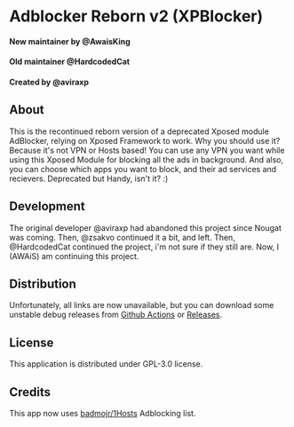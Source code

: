 # Adblocker Reborn v2 (XPBlocker)

#### New maintainer by @AwaisKing
#### Old maintainer @HardcodedCat
#### Created by @aviraxp

## About
This is the recontinued reborn version of a deprecated Xposed module AdBlocker, relying on Xposed
Framework to work.
Why you should use it? Because it's not VPN or Hosts based! You can use any VPN you want while using
this Xposed Module for blocking all the ads in background. And also, you can choose which apps you
want to block, and their ad services and recievers. Deprecated but Handy, isn't it? :)

## Development
The original developer @aviraxp had abandoned this project since Nougat was coming.
Then, @zsakvo continued it a bit, and left.
Then, @HardcodedCat continued the project, i'm not sure if they still are.
Now, I (AWAiS) am continuing this project.

## Distribution
Unfortunately, all links are now unavailable, but you can download some unstable debug releases
from [Github Actions](https://github.com/AwaisKing/XPBlocker/actions)
or [Releases](https://github.com/AwaisKing/XPBlocker/releases/tag/latest).

## License
This application is distributed under GPL-3.0 license.

## Credits
This app now uses [badmojr/1Hosts](https://github.com/badmojr/1Hosts) Adblocking list.